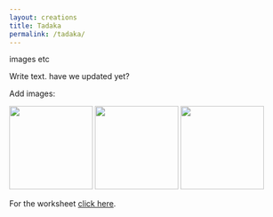 ```yaml
---
layout: creations
title: Tadaka
permalink: /tadaka/
---
```


images etc

Write text.
have we updated yet?

Add images:

<div class="pictures-container">
 <img src="../images/outreach/floor1_grid.jpg" class="shrinkToFit" height="150">

 <img src="../images/outreach/floor2_grid.jpg" class="shrinkToFit" height="150">

 <img src="../images/outreach/floor3_grid.jpg" class="shrinkToFit" height="150">
</div>


For the worksheet <a href="../images/worksheets/perspective_worksheet.pdf">click here</a>.
